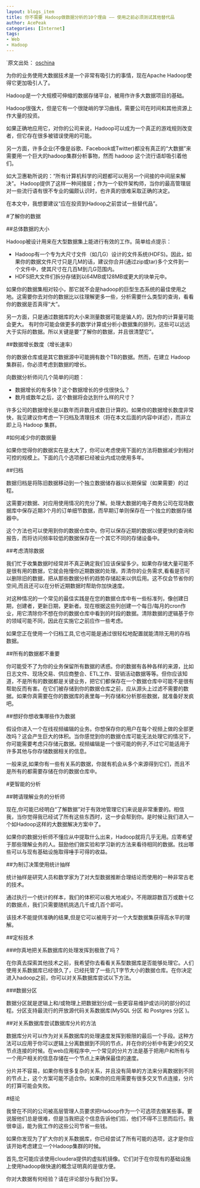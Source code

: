 ```yaml
---
layout: blogs_item
title: 你不需要 Hadoop做数据分析的10个理由 —— 使用之前必须测试其他替代品
author: AcePeak
categories: [Internet]
tags: 
- Web
- Hadoop
---
```


`原文出处： [oschina](http://www.oschina.net/translate/hadoop-when-to-use)

为你的业务使用大数据技术是一个非常有吸引力的事情，现在Apache Hadoop使得它更加吸引人了。

Hadoop是一个大规模可伸缩的数据存储平台，被用作许多大数据项目的基础。

Hadoop很强大，但是它有一个很陡峭的学习曲线，需要公司在时间和其他资源上作大量的投资。

如果正确地应用它，对你的公司来说，Hadoop可以成为一个真正的游戏规则改变者，但它存在很多被错误使用的可能。

另一方面，许多企业(不像是谷歌、Facebook或Twitter)都没有真正的“大数据”来需要用一个巨大的hadoop集群分析事物，然而 hadoop 这个流行语却吸引着他们。

如大卫惠勒所说的：“所有计算机科学的问题都可以用另一个间接的中间层来解决”。 Hadoop提供了这样一种间接层；作为一个软件架构师，当你的最高管理层对一些流行语有很不专业的偏颇认识时，也许真的很难采取正确的决定。

在本文中，我想要建议“应在投资到Hadoop之前尝试一些替代品”。


#了解你的数据

##总体数据的大小

Hadoop被设计用来在大型数据集上能进行有效的工作。简单给点提示：

* Hadoop有一个专为大尺寸文件（如几G）设计的文件系统(HDFS)。因此，如果你的数据文件尺寸只是几M的话，建议你合并(通过zip或tar)多个文件到一个文件中，使其尺寸在几百M到几G范围内。
* HDFS把大文件们拆分存储到以64MB或128MB或更大的块单元中。

如果你的数据集相对较小，那它就不会是hadoop的巨型生态系统的最佳使用之地。这需要你去对你的数据比以往理解更多一些，分析需要什么类型的查询，看看你的数据是否真得“大”。

另一方面，只是通过数据库的大小来测量数据可能是骗人的，因为你的计算量可能会更大。 有时你可能会做更多的数学计算或分析小数据集的排列，这些可以远远大于实际的数据。所以关键是要“了解你的数据，并且很清楚它”。


##数据增长数度（增长速率）

你的数据仓库或是其它数据源中可能拥有数个TB的数据。然而，在建立 Hadoop 集群前，你必须考虑到数据的增长。

向数据分析师问几个简单的问题：

* 数据增长的有多快？这个数据增长的步伐很快么？
* 数月或数年之后，这个数据将会达到什么样的尺寸？

许多公司的数据增长是以数年而非数月或数日计算的。如果你的数据增长数度非常快，我见建议你考虑一下归档及清理技术（将在本文后面的内容中详述），而非立即上马 Hadoop 集群。


#如何减少你的数据量

如果你觉得你的数据实在是太大了，你可以考虑使用下面的方法将数据减少到相对可控的规模上。下面的几个选项都已经被业内成功使用多年。


##归档

数据归档是将陈旧数据移动到一个独立数据储存器以长期保留（如果需要）的过程。

这需要对数据、对应用使用情况的充分了解。处理大数据的电子商务公司在现场数据库中保存近期3个月的订单细节数据，而早期订单则保存在一个独立的数据存储器中。

这个方法也可以使用到你的数据仓库中。你可以保存近期的数据以便更快的查询和报告，而将访问频率较低的数据保存在一个其它不同的存储设备中。

##考虑清除数据

我们忙于收集数据时经常并不真正确定我们应该保留多少。如果你存储大量可能不是很有用的数据，它就会拖慢你近期数据的处理。弄清你的业务需求,看看是否可以删除旧的数据，把从那些数据分析的趋势存储起来以供后用。这不仅会节省你的空间,而且还可以在分析近期数据时帮助你加快速度。

对这种情况的一个常见的最佳实践是在您的数据仓库中有一些标准列，像创建日期，创建者，更新日期，更新者。现在根据这些列创建一个每日/每月的cron作业，用它清除你不想在你的数据仓库中看到的时段的数据。清除数据的逻辑基于你的领域可能不同，因此在实施它之前应作一些考虑。

如果您正在使用一个归档工具,它也可能是通过很轻松地配置就能清除无用的存档数据。

##所有的数据都不重要

你可能受不了为你的业务保留所有数据的诱惑。你的数据有各种各样的来源，比如日志文件、现场交易、供应商整合、ETL工作、营销活动数据等等。但你应该知道，不是所有的数据都是关键业务，把它们都保存在一个数据仓库中可能不是很有帮助反而有害。在它们被存储到你的数据仓库之前，应从源头上过滤不需要的数据。如果你真需要在你的数据库的表里每一列存储和分析那些数据，就准备好发疯吧。

##想好你想收集哪些作为数据

假设你进入一个在线视频编辑的业务。你想保存你的用户在每个视频上做的全部更改吗？这会产生巨大的体积。当你感觉到你的数据仓库可能无法处理它的情况下，你可能需要考虑只存储元数据。视频编辑是一个很可能的例子,不过它可能适用于许多其他与你存储数据相关的信息。

一般来说,如果你有一些有关系的数据，你就有机会从多个来源得到它们，而且不是所有的都需要存储在你的数据仓库中。


#更智能的分析

##聘请理解业务的分析师

现在,你可能已经明白“了解数据”对于有效地管理它们来说是非常重要的。相信我，当你觉得我已经试了所有这些东西时，这一步会帮到你。是时候让我们进入一个如Hadoop这样的大数据解决方案中了。

如果你的数据分析师不懂应从中提取什么出来，Hadoop就将几乎无用。应寄希望于那些理解业务的人。鼓励他们做实验和学习新的方法来看待相同的数据。找出哪些可以与现有基础设施取得唾手可得的收益。

##为制订决策使用统计抽样

统计抽样是研究人员和数学家为了对大型数据推断合理结论而使用的一种非常古老的技术。

通过执行一个统计的样本，我们的体积可以极大地减少。不用跟踪数百万或数十亿的数据点，我们只需要随机挑选几千或几百个即可。

该技术不能提供准确的结果,但是它可以被用于对一个大型数据集获得高水平的理解。

##定标技术

###你真地把关系数据库的处理发挥到极致了吗？

在你真去探索其他技术之前，我希望你去看看关系型数据库是否能够处理它。人们使用关系数据库已经很久了，已经托管了一些几T字节大小的数据仓库。在你决定进入hadoop之前，你可以对关系数据库尝试以下方法。

###数据分区

数据分区就是逻辑上和/或物理上把数据划分成一些更容易维护或访问的部分的过程。分区支持最流行的开放源代码关系数据库(MySQL 分区 和 Postgres 分区 )。

##对关系数据库尝试数据库分片的方法

数据库分片可以作为对关系数据库的处理速度发挥到极限的最后一个手段。这种方法可以应用于你可以逻辑上分离数据到不同的节点，并在你的分析中有更少的交叉节点连接的时候。在web应用程序中,一个常见的分片方法是基于把用户和所有与一个用户相关的信息存储在一个节点上来确保最佳的速度。

分片并不容易，如果你有很多复杂的关系，并且没有简单的方法来分离数据到不同的节点上，这个方案可能不适合你。如果你的应用需要有很多交叉节点连接，分片的打算可能会失败。

#结论

我曾在不同的公司被高层管理人员要求把Hadoop作为一个可选项去做某些事。要说服他们总是很难，但是当我把这个信息告诉他们后，他们不得不三思而后行。我很幸运，能为我工作的这些公司节省一些钱。

如果你发现为了扩大你的关系数据库，你已经尝试了所有可能的选项，这才是你应该开始考虑建立一个Hadoop集群的时候。

首先,您可能应该使用cloudera提供的虚拟机镜像。它们对于在你现有的基础设施上使用hadoop做快速的概念证明真的是很方便。

你对大数据有何经验？请在评论部分与我们分享。